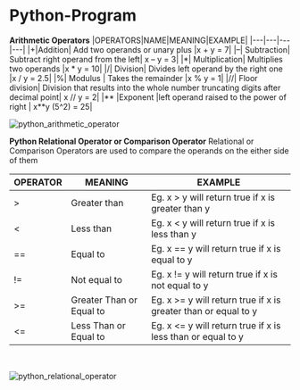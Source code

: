 # Python-Program
**Arithmetic Operators**
|OPERATORS|NAME|MEANING|EXAMPLE|
|---|---|---|---|
|+|Addition| Add two operands or unary plus	|x + y = 7|
|–|	Subtraction| Subtract right operand from the left|	x – y = 3|
|*|	Multiplication| Multiplies two operands	|x * y = 10|
|/|	Division| Divides left operand by the right one	|x / y = 2.5|
|%|	Modulus | Takes the remainder	|x % y = 1|
|//|	Floor division| Division that results into the whole number truncating digits after decimal point|	x // y = 2|
|**	|Exponent |left operand raised to the power of right | x**y (5^2) = 25|
<br>

![python_arithmetic_operator](https://github.com/Raveena-29/Python-Program/assets/148243757/2a4c7dac-14e1-4431-a036-6ff883e2dd88)
<br>

**Python Relational Operator or Comparison Operator**
Relational or Comparison Operators are used to compare the operands on the either side of them

|OPERATOR|	MEANING|EXAMPLE|
|---|---|---|
|>	|Greater than| Eg. x > y will return true if x is greater than y
|<	|Less than| Eg. x < y will return true if x is less than y
|==	|Equal to| Eg. x == y will return true if x is equal to y
|!=	|Not equal to| Eg. x != y will return true if x is not equal to y
|>=	|Greater Than or Equal to|Eg. x >= y will return true if x is greater than or equal to y
|<=	|Less Than or Equal to| Eg. x <= y will return true if x is less than or equal to y
<br>

![python_relational_operator](https://github.com/Raveena-29/Python-Program/assets/148243757/80557bbd-dd9a-4040-a455-a17483afccce)
<br>

